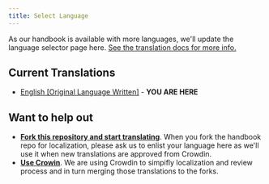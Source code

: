 ```yaml
---
title: Select Language
---
```

As our handbook is available with more languages, we'll update the language selector page here. [See the translation docs for more info.](about/CONTRIBUTING#translating-the-handbook)

## Current Translations

* [English [Original Language Written]](https://en.handbooksbythepins.cf) - **YOU ARE HERE**

## Want to help out

* [**Fork this repository and start translating**](remix). When you fork the handbook repo for localization, please ask us to enlist your language here as we'll use it when new translations are approved from Crowdin.
* [**Use Crowin**](remix-on-crowdin). We are using Crowdin to simpifly localization and review process and in turn merging those translations to the forks.
